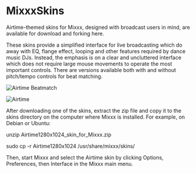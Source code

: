 MixxxSkins
==========

Airtime-themed skins for Mixxx, designed with broadcast users in mind, are available for download and forking here.

These skins provide a simplified interface for live broadcasting which do away with EQ, flange effect, looping and other features required by dance music DJs. Instead, the emphasis is on a clear and uncluttered interface which does not require large mouse movements to operate the most important controls. There are versions available both with and without pitch/tempo controls for beat matching.

![Airtime Beatmatch](https://raw.github.com/danielhjames/MixxxSkins/master/Screenshot-AirtimeBeatmatch_skin_for_Mixxx.png)

![Airtime](https://raw.github.com/danielhjames/MixxxSkins/master/Screenshot-Airtime_skin_for_Mixxx.png)

After downloading one of the skins, extract the zip file and copy it to the skins directory on the computer where Mixxx is installed. For example, on Debian or Ubuntu:

unzip Airtime1280x1024_skin_for_Mixxx.zip

sudo cp -r Airtime1280x1024 /usr/share/mixxx/skins/

Then, start Mixxx and select the Airtime skin by clicking Options, Preferences, then Interface in the Mixxx main menu. 
